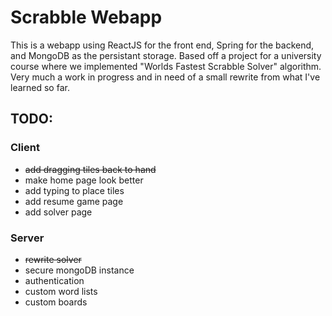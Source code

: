 # Scrabble Webapp
This is a webapp using ReactJS for the front end, Spring for the backend, and MongoDB as the persistant storage. Based off a project for a university course where we implemented "Worlds Fastest Scrabble Solver" algorithm. Very much a work in progress and in need of a small rewrite from what I've learned so far.

## TODO:
### Client
- ~~add dragging tiles back to hand~~
- make home page look better
- add typing to place tiles
- add resume game page
- add solver page
### Server
- ~~rewrite solver~~
- secure mongoDB instance
- authentication
- custom word lists
- custom boards